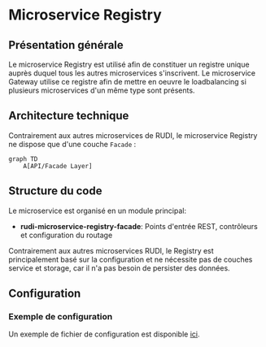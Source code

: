 # Microservice Registry

## Présentation générale

Le microservice Registry est utilisé afin de constituer un registre unique auprès duquel tous les autres microservices s'inscrivent.
Le microservice Gateway utilise ce registre afin de mettre en oeuvre le loadbalancing si plusieurs microservices d'un même type sont présents.

## Architecture technique

Contrairement aux autres microservices de RUDI, le microservice Registry ne dispose que d'une couche `Facade` :

```mermaid
graph TD
    A[API/Facade Layer]
```

## Structure du code

Le microservice est organisé en un module principal:

- **rudi-microservice-registry-facade**: Points d'entrée REST, contrôleurs et configuration du routage

Contrairement aux autres microservices RUDI, le Registry est principalement basé sur la configuration et ne nécessite pas de couches service et storage, car il n'a pas besoin de persister des données.

## Configuration

### Exemple de configuration

Un exemple de fichier de configuration est disponible [ici](../../../rudi-microservice/rudi-microservice-registry/rudi-microservice-registry-facade/src/main/resources/registry-exemple.properties).

